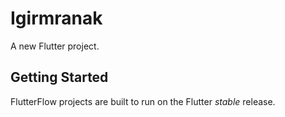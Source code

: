 # Igirmranak

A new Flutter project.

## Getting Started

FlutterFlow projects are built to run on the Flutter _stable_ release.
